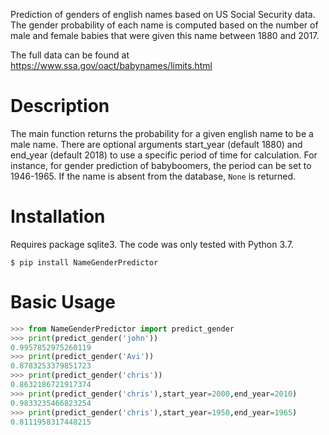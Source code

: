 Prediction of genders of english names based on US Social Security data. The gender probability of each name is computed based on the number of male and female babies that were given this name between 1880 and 2017. 

The full data can be found at https://www.ssa.gov/oact/babynames/limits.html

# Description

The main function returns the probability for a given english name to be a male name. There are optional arguments start_year (default 1880) and end_year (default 2018) to use a specific period of time for calculation. For instance, for gender prediction of babyboomers, the period can be set to 1946-1965. If the name is absent from the database, `None` is returned. 

# Installation
Requires package sqlite3. The code was only tested with Python 3.7.
```
$ pip install NameGenderPredictor
```

# Basic Usage
```python
>>> from NameGenderPredictor import predict_gender
>>> print(predict_gender('john'))
0.9957852975260119
>>> print(predict_gender('Avi'))
0.8783253379851723
>>> print(predict_gender('chris'))
0.8632186721917374
>>> print(predict_gender('chris'),start_year=2000,end_year=2010)
0.9833235466823254
>>> print(predict_gender('chris'),start_year=1950,end_year=1965)
0.8111958317448215
```
